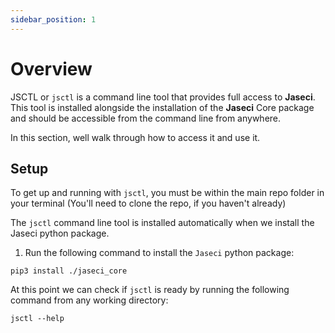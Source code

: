 ```yaml
---
sidebar_position: 1
---
```


# Overview

JSCTL or `jsctl` is a command line tool that provides full access to **Jaseci**. This tool is installed alongside the installation of the **Jaseci** Core package and should be accessible from the command line from anywhere.

In this section, well walk through how to access it and use it.

## Setup

To get up and running with `jsctl`, you must be within the main repo folder in your terminal (You'll need to clone the repo, if you haven't already)

The `jsctl` command line tool is installed automatically when we install the Jaseci python package.

1. Run the following command to install the `Jaseci` python package:

```
pip3 install ./jaseci_core
```

At this point we can check if `jsctl` is ready by running the following command from any working directory:

```
jsctl --help
```

